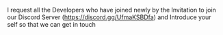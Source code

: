 I request all the Developers who have joined newly by the Invitation to join our Discord Server 
(https://discord.gg/UfmaKSBDfa) and Introduce your self so that we can get in touch
